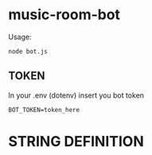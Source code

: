 # music-room-bot

Usage:

```
node bot.js
```

## TOKEN

In your .env (dotenv) insert you bot token

```env
BOT_TOKEN=token_here
```

# STRING DEFINITION

